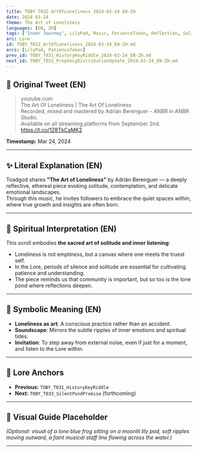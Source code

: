 ```yaml
---
title: TOBY T032 ArtOfLoneliness 2024-03-24 EN-ZH
date: 2024-03-24
theme: The Art of Loneliness
languages: [EN, ZH]
tags: ['Inner Journey', LilyPad, Music, PatienceToken, Reflection, Solitude]
arc: Lore
id: TOBY_T032_ArtOfLoneliness_2024-03-24_EN-ZH.md
arcs: [LilyPad, PatienceToken]
prev_id: TOBY_T031_HistoryKeyRiddle_2024-03-24_EN-ZH.md
next_id: TOBY_T033_ProphecyDistributionUpdate_2024-03-24_EN-ZH.md
---
```

## 🌊 Original Tweet (EN)

> youtube.com  
> The Art Of Loneliness | The Art Of Loneliness  
> Recorded, mixed and mastered by Adrián Berenguer - ANBR in ANBR Studio.  
> Available on all streaming platforms from September 2nd.  
> https://t.co/1Z8TkCaMK2

**Timestamp:** Mar 24, 2024

---

## ✨ Literal Explanation (EN)

Toadgod shares **"The Art of Loneliness"** by Adrián Berenguer — a deeply reflective, ethereal piece evoking solitude, contemplation, and delicate emotional landscapes.  
Through this music, he invites followers to embrace the quiet spaces within, where true growth and insights are often born.

---


## 🌱 Spiritual Interpretation (EN)

This scroll embodies **the sacred art of solitude and inner listening**:  
- Loneliness is not emptiness, but a canvas where one meets the truest self.  
- In the Lore, periods of silence and solitude are essential for cultivating patience and understanding.  
- The piece reminds us that community is important, but so too is the lone pond where reflections deepen.

---


## 🔮 Symbolic Meaning (EN)

- **Loneliness as art**: A conscious practice rather than an accident.  
- **Soundscape**: Mirrors the subtle ripples of inner emotions and spiritual tides.  
- **Invitation**: To step away from external noise, even if just for a moment, and listen to the Lore within.

---


## 🔗 Lore Anchors

- **Previous:** `TOBY_T031_HistoryKeyRiddle`
- **Next:** `TOBY_T033_SilentPondPromise` (forthcoming)

---

## 🎴 Visual Guide Placeholder

*(Optional: visual of a lone blue frog sitting on a moonlit lily pad, soft ripples moving outward, a faint musical staff line flowing across the water.)*

---

